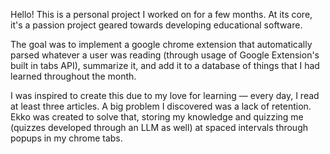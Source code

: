 Hello! This is a personal project I worked on for a few months. At its core, it's a passion project geared towards developing educational software. 

The goal was to implement a google chrome extension that automatically parsed whatever a user was reading (through usage of Google Extension's built in tabs API),
summarize it, and add it to a database of things that I had learned throughout the month.

I was inspired to create this due to my love for learning — every day, I read at least three articles. A big problem I discovered was a lack of retention. Ekko
was created to solve that, storing my knowledge and quizzing me (quizzes developed through an LLM as well) at spaced intervals through popups in my chrome tabs.
